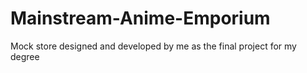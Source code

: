 # Mainstream-Anime-Emporium
Mock store designed and developed by me as the final project for my degree
